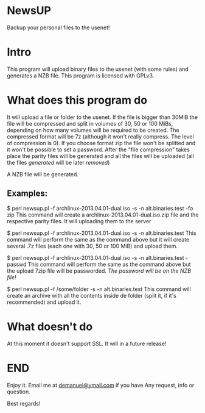 NewsUP
======

Backup your personal files to the usenet!

# Intro


This program will upload binary files to the usenet (with some rules) and generates a NZB file.
This program is licensed with GPLv3.

# What does this program do

It will upload a file or folder to the usenet. If the file is bigger than 30MiB
the file will be compressed and split in volumes of 30, 50 or 100 MiBs, depending
on how many volumes will be required to be created.
The compressed format will be 7z (although it won't really compress. The level of compression is 0).
If you choose format zip the file won't be splitted and it won't be possible to set
a password.
After the "file compression" takes place the parity files will be generated and all the files will be 
uploaded (all the files *generated* will be later *removed*)

A NZB file will be generated.

## Examples:
$ perl newsup.pl -f archlinux-2013.04.01-dual.iso -s <upload server> -n alt.binaries.test -fo zip
This command will create a archlinux-2013.04.01-dual.iso.zip file and the respective parity files. It 
will uploading them to the server


$ perl newsup.pl -f archlinux-2013.04.01-dual.iso -s <upload server> -n alt.binaries.test
This command will perform the same as the command above but it will create several .7z files (each
one with 30, 50 or 100 MiB) and upload them.

$ perl newsup.pl -f archlinux-2013.04.01-dual.iso -s <upload server> -n alt.binaries.test -passwd <my password>
This command will perform the same as the command above but the upload 7zip file will be passworded. *The password
will be on the NZB file!*

$ perl newsup.pl -f /some/folder -s <upload server> -n alt.binaries.test
This command will create an archive with all the contents inside de folder (split it, if it's recommended) and upload it.

# What doesn't do
At this moment it doesn't support SSL. It will in a future release!

# END

Enjoy it. Email me at demanuel@ymail.com if you have Any request, info or question.

Best regards!
